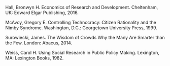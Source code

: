 Hall, Bronwyn H. Economics of Research and Development. Cheltenham, UK: Edward Elgar Publishing, 2016.

McAvoy, Gregory E. Controlling Technocracy: Citizen Rationality and the Nimby Syndrome. Washington, D.C.: Georgetown University Press, 1999.

Surowiecki, James. The Wisdom of Crowds Why the Many Are Smarter than the Few. London: Abacus, 2014.

Weiss, Carol H. Using Social Research in Public Policy Making. Lexington, MA: Lexington Books, 1982.
